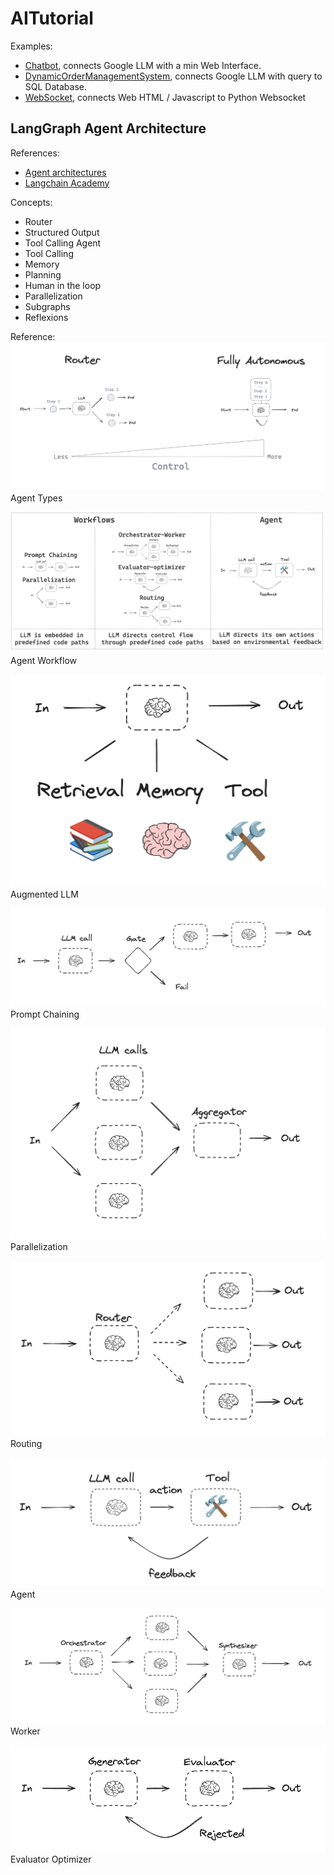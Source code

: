 # AITutorial

Examples:
 * [Chatbot](./ChatBot/README.md), connects Google LLM with a min Web Interface.
 * [DynamicOrderManagementSystem](./DynamicOrderManagementSystem/README.md), connects Google LLM with query to SQL  Database. 
 * [WebSocket](./WebSocket/README.md), connects Web HTML / Javascript to Python Websocket

## LangGraph Agent Architecture
 
 References:
  * [Agent architectures](https://langchain-ai.github.io/langgraph/concepts/agentic_concepts/)
  * [Langchain Academy](https://github.com/langchain-ai/langchain-academy/blob/main/module-0/basics.ipynb)

 Concepts:
  * Router
  * Structured Output
  * Tool Calling Agent
  * Tool Calling
  * Memory
  * Planning
  * Human in the loop
  * Parallelization
  * Subgraphs
  * Reflexions
 
 Reference: 
 ![Agent Types](Images/agent_types.png)
 Agent Types
 
 ![Agent Workflow](Images/agent_workflow.png)
 Agent Workflow
 
 ![Augmented LLM](Images/augmented_llm.png)
 Augmented LLM
 
 ![Prompt Chaining](Images/prompt_chain.png)
 Prompt Chaining
 
 ![Parallelization](Images/parallelization.png)
 Parallelization
 
 ![Routing](Images/routing.png)
 Routing
 
 ![Agent](Images/agent.png)
 Agent
 
 ![Worker](Images/worker.png)
 Worker
 
 ![Evaluator Optimizer](Images/evaluator_optimizer.png)
 Evaluator Optimizer